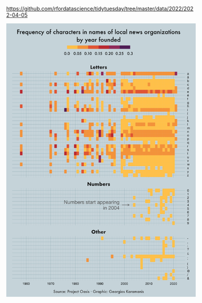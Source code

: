 https://github.com/rfordatascience/tidytuesday/tree/master/data/2022/2022-04-05

![](plots/news_orgs.png)
